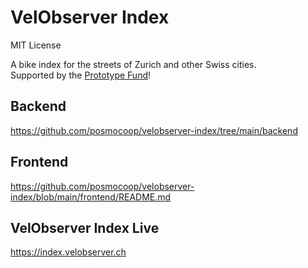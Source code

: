 # VelObserver Index
MIT License


A bike index for the streets of Zurich and other Swiss cities.     
Supported by the [Prototype Fund](https://prototypefund.opendata.ch/project/velobserver/)!

## Backend
https://github.com/posmocoop/velobserver-index/tree/main/backend

## Frontend
https://github.com/posmocoop/velobserver-index/blob/main/frontend/README.md

## VelObserver Index Live
https://index.velobserver.ch




